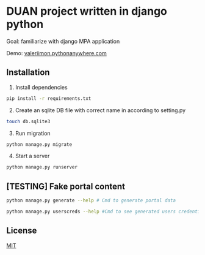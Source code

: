 # DUAN project written in django python

Goal: familiarize with django MPA application

Demo: [valeriimon.pythonanywhere.com](https://valeriimon.pythonanywhere.com/)

## Installation

1. Install dependencies
```bash
pip install -r requirements.txt
```

2. Create an sqlite DB file with correct name in according to setting.py
```bash
touch db.sqlite3
```

3. Run migration
```bash
python manage.py migrate
```

4. Start a server
```bash
python manage.py runserver
```

## [TESTING] Fake portal content

```bash
python manage.py generate --help # Cmd to generate portal data

python manage.py userscreds --help #Cmd to see generated users credentials to go over the portal
```

## License

[MIT](https://choosealicense.com/licenses/mit/)